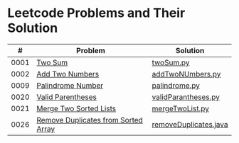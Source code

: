 # Leetcode Problems and Their Solution

|  #  | Problem       | Solution |
| :-: | ------------- | -------- |
| 0001 | [Two Sum](https://leetcode.com/problems/two-sum/) | [twoSum.py](./problem-set/1-two-sum/twoSum.py) |
| 0002 | [Add Two Numbers](https://leetcode.com/problems/add-two-numbers/) | [addTwoNUmbers.py](./problem-set/2-add-two-numbers/addTwoNumbers.py) |
| 0009 | [Palindrome Number](https://leetcode.com/problems/palindrome-number/) | [palindrome.py](./problem-set/9-palindrome-number/palindrome.py) |
| 0020 | [Valid Parentheses](https://leetcode.com/problems/valid-parentheses/) | [validParantheses.py](./problem-set/20-valid-parentheses/validParentheses.py) |
| 0021 | [Merge Two Sorted Lists](https://leetcode.com/problems/merge-two-sorted-lists/) | [mergeTwoList.py](./problem-set/21-merge-two-sorted-lists/mergeTwoList.py)
| 0026 | [Remove Duplicates from Sorted Array](https://leetcode.com/problems/remove-duplicates-from-sorted-array/) | [removeDuplicates.java](./problem-set/26-remove-duplicates-from-sorted-array/removeDuplicates.java)
